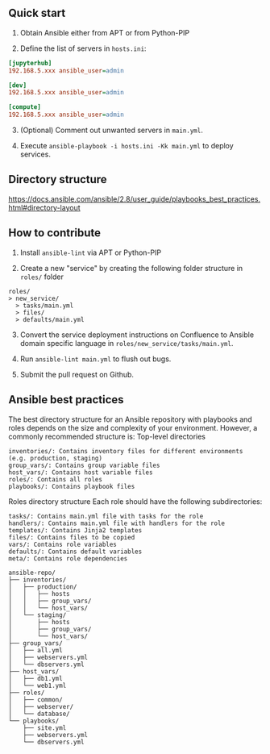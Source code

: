 ## Quick start

1. Obtain Ansible either from APT or from Python-PIP

2. Define the list of servers in `hosts.ini`:

```ini
[jupyterhub]
192.168.5.xxx ansible_user=admin

[dev]
192.168.5.xxx ansible_user=admin

[compute]
192.168.5.xxx ansible_user=admin
```

3. (Optional) Comment out unwanted servers in `main.yml`.

4. Execute `ansible-playbook -i hosts.ini -Kk main.yml` to deploy services.

## Directory structure

https://docs.ansible.com/ansible/2.8/user_guide/playbooks_best_practices.html#directory-layout

## How to contribute

1. Install `ansible-lint` via APT or Python-PIP

2. Create a new "service" by creating the following folder structure in `roles/` folder

```
roles/
> new_service/
  > tasks/main.yml
  > files/
  > defaults/main.yml
```

3. Convert the service deployment instructions on Confluence to Ansible domain specific language in `roles/new_service/tasks/main.yml`.

4. Run `ansible-lint main.yml` to flush out bugs.

5. Submit the pull request on Github.


## Ansible best practices

The best directory structure for an Ansible repository with playbooks and roles depends on the size and complexity of your environment. However, a commonly recommended structure is:
Top-level directories

    inventories/: Contains inventory files for different environments (e.g. production, staging)
    group_vars/: Contains group variable files
    host_vars/: Contains host variable files
    roles/: Contains all roles
    playbooks/: Contains playbook files

Roles directory structure
Each role should have the following subdirectories:

    tasks/: Contains main.yml file with tasks for the role
    handlers/: Contains main.yml file with handlers for the role
    templates/: Contains Jinja2 templates
    files/: Contains files to be copied
    vars/: Contains role variables
    defaults/: Contains default variables
    meta/: Contains role dependencies


```
ansible-repo/
├── inventories/
│   ├── production/
│   │   ├── hosts
│   │   ├── group_vars/
│   │   └── host_vars/
│   └── staging/
│       ├── hosts
│       ├── group_vars/
│       └── host_vars/
├── group_vars/
│   ├── all.yml
│   ├── webservers.yml
│   └── dbservers.yml
├── host_vars/
│   ├── db1.yml
│   └── web1.yml
├── roles/
│   ├── common/
│   ├── webserver/
│   └── database/
└── playbooks/
    ├── site.yml
    ├── webservers.yml
    └── dbservers.yml
```